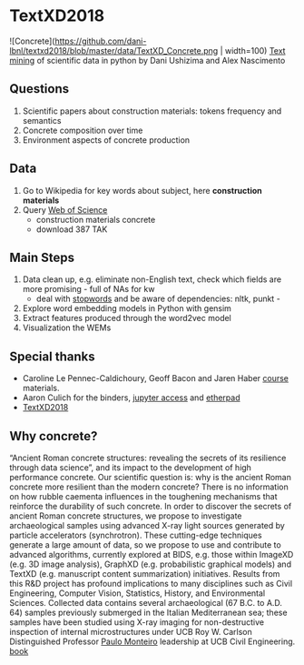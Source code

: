 TextXD2018
==========
![Concrete](https://github.com/dani-lbnl/textxd2018/blob/master/data/TextXD_Concrete.png | width=100)
[Text mining](code/TextXD-Hackaton.ipynb) of scientific data in python by Dani Ushizima and Alex Nascimento

Questions
---------

1.	Scientific papers about construction materials: tokens frequency and semantics
2.	Concrete composition over time
3.	Environment aspects of concrete production

Data
----

1.	Go to Wikipedia for key words about subject, here **construction materials**
2.	Query [Web of Science](http://www.webofknowledge.com/)
	-	construction materials concrete
	-	download 387 TAK

Main Steps
----------

1.	Data clean up, e.g. eliminate non-English text, check which fields are more promising - full of NAs for kw
	-	deal with [stopwords](https://pythonspot.com/nltk-stop-words/) and be aware of dependencies: nltk, punkt -
2.	Explore word embedding models in Python with gensim
3.	Extract features produced through the word2vec model
4.	Visualization the WEMs

Special thanks
----------
- Caroline Le Pennec-Caldichoury, Geoff Bacon and Jaren Haber [course](http://www.textxd.org/programs/textxd2018/) materials.
- Aaron Culich for the binders, [jupyter access](https://jupyter.textxd.org/) and [etherpad](https://public.etherpad-mozilla.org/p/TextXD2018)
- [TextXD2018](http://www.textxd.org/programs/textxd2018/) 

Why concrete?
-------------

“Ancient Roman concrete structures: revealing the secrets of its resilience through data science”, and its impact to the development of high performance concrete. Our scientific question is: why is the ancient Roman concrete more resilient than the modern concrete? There is no information on how rubble caementa influences in the toughening mechanisms that reinforce the durability of such concrete. In order to discover the secrets of ancient Roman concrete structures, we propose to investigate archaeological samples using advanced X-ray light sources generated by particle accelerators (synchrotron). These cutting-edge techniques generate a large amount of data, so we propose to use and contribute to advanced algorithms, currently explored at BIDS, e.g. those within ImageXD (e.g. 3D image analysis), GraphXD (e.g. probabilistic graphical models) and TextXD (e.g. manuscript content summarization) initiatives. Results from this R&D project has profound implications to many disciplines such as Civil Engineering, Computer Vision, Statistics, History, and Environmental Sciences. Collected data contains several archaeological (67 B.C. to A.D. 64) samples previously submerged in the Italian Mediterranean sea; these samples have been studied using X-ray imaging for non-destructive inspection of internal microstructures under UCB Roy W. Carlson Distinguished Professor [Paulo Monteiro](https://www.ce.berkeley.edu/people/faculty/monteiro) leadership at UCB Civil Engineering. [book](https://www.amazon.com/Concrete-Microstructure-Properties-Kumar-Mehta/dp/0071797874)
